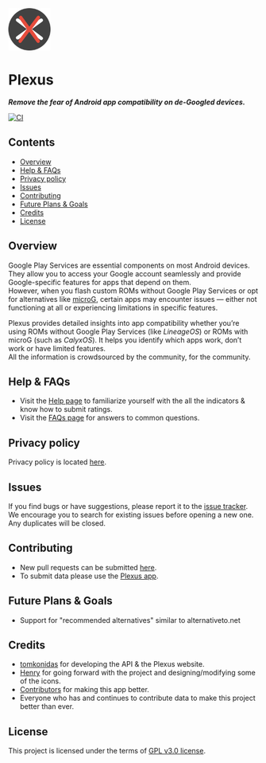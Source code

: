 <img src="https://github.com/techlore/Plexus-app/blob/main/fastlane/metadata/android/en-US/images/icon.png" width="85"/>

# Plexus
***Remove the fear of Android app compatibility on de-Googled devices.***

[![CI](https://github.com/techlore/plexus/actions/workflows/ci.yaml/badge.svg)](https://github.com/techlore/plexus/actions/workflows/ci.yaml)


## Contents
- [Overview](#overview)
- [Help & FAQs](#help--faqs)
- [Privacy policy](#privacy-policy)
- [Issues](#issues)
- [Contributing](#contributing)
- [Future Plans & Goals](#future-plans--goals)
- [Credits](#credits)
- [License](#license)


## Overview
Google Play Services are essential components on most Android devices. They allow you to access your Google account seamlessly and provide Google-specific features for apps that depend on them.
<br>However, when you flash custom ROMs without Google Play Services or opt for alternatives like [microG](https://microg.org/), certain apps may encounter issues — either not functioning at all or experiencing limitations in specific features.

Plexus provides detailed insights into app compatibility whether you’re using ROMs without Google Play Services (like _LineageOS_) or ROMs with microG (such as _CalyxOS_). It helps you identify which apps work, don’t work or have limited features.
<br>All the information is crowdsourced by the community, for the community.


## Help & FAQs
- Visit the [Help page](https://github.com/techlore/Plexus-app/wiki/Help) to familiarize yourself with the all the indicators & know how to submit ratings.
- Visit the [FAQs page](https://github.com/techlore/Plexus-app/wiki/FAQs) for answers to common questions.


## Privacy policy
Privacy policy is located [here](https://github.com/techlore/Plexus/blob/main/PRIVACY.md).


## Issues
If you find bugs or have suggestions, please report it to the [issue tracker](https://github.com/techlore/Plexus/issues).
<br>We encourage you to search for existing issues before opening a new one. Any duplicates will be closed.


## Contributing
- New pull requests can be submitted [here](https://github.com/techlore/Plexus/pulls).
- To submit data please use the [Plexus app](https://github.com/techlore/Plexus-app).


## Future Plans & Goals
- Support for "recommended alternatives" similar to alternativeto.net


## Credits
- [tomkonidas](https://github.com/tomkonidas) for developing the API & the Plexus website.
- [Henry](https://github.com/henry-fisher) for going forward with the project and designing/modifying some of the icons.
- [Contributors](https://github.com/techlore/plexus/graphs/contributors) for making this app better.
- Everyone who has and continues to contribute data to make this project better than ever.


## License
This project is licensed under the terms of [GPL v3.0 license](https://github.com/techlore/Plexus/blob/main/LICENSE).